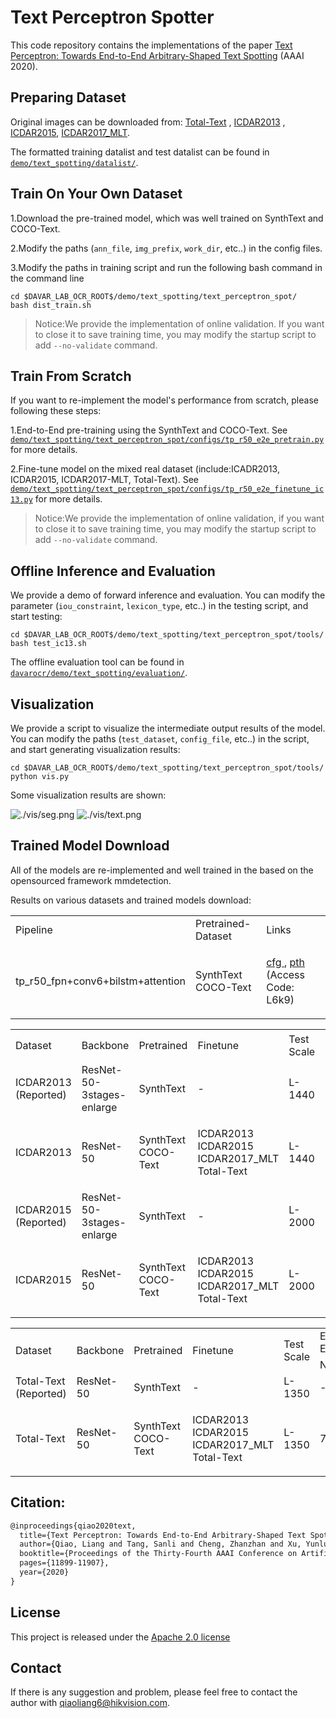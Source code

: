 # Text Perceptron Spotter

This code repository contains the implementations of the paper [Text Perceptron: Towards End-to-End Arbitrary-Shaped Text Spotting](https://arxiv.org/pdf/2002.06820.pdf) (AAAI 2020).

## Preparing Dataset
Original images can be downloaded from: [Total-Text](https://github.com/cs-chan/Total-Text-Dataset "Total-Text") , [ICDAR2013](https://rrc.cvc.uab.es/?ch=2) , [ICDAR2015](https://rrc.cvc.uab.es/?ch=4), [ICDAR2017_MLT](https://rrc.cvc.uab.es/?ch=8).

The formatted training datalist and test datalist can be found in [`demo/text_spotting/datalist/`](../datalist).


## Train On Your Own Dataset
1.Download the pre-trained model, which was well trained on SynthText and COCO-Text.

2.Modify the paths (`ann_file`, `img_prefix`, `work_dir`, etc..) in the config files.

3.Modify the paths in training script and run the following bash command in the command line
``` shell
cd $DAVAR_LAB_OCR_ROOT$/demo/text_spotting/text_perceptron_spot/
bash dist_train.sh
```
>Notice:We provide the implementation of online validation. If you want to close it to save training time, you may modify the startup script to add `--no-validate` command.

## Train From Scratch
If you want to re-implement the model's performance from scratch, please following these steps:

1.End-to-End pre-training using the SynthText and COCO-Text. See [`demo/text_spotting/text_perceptron_spot/configs/tp_r50_e2e_pretrain.py`](./configs/tp_r50_e2e_pretrain.py) for more details.

2.Fine-tune model on the mixed real dataset (include:ICADR2013, ICDAR2015, ICDAR2017-MLT, Total-Text). See [`demo/text_spotting/text_perceptron_spot/configs/tp_r50_e2e_finetune_ic13.py`](./configs/tp_r50_e2e_finetune_ic13.py) for more details.

>Notice:We provide the implementation of online validation, if you want to close it to save training time, you may modify the startup script to add `--no-validate` command.

## Offline Inference and Evaluation
We provide a demo of forward inference and evaluation. You can modify the parameter (`iou_constraint`, `lexicon_type`, etc..) in the testing script, and start testing:
``` shell
cd $DAVAR_LAB_OCR_ROOT$/demo/text_spotting/text_perceptron_spot/tools/
bash test_ic13.sh
```

The offline evaluation tool can be found in [`davarocr/demo/text_spotting/evaluation/`](../evaluation).

## Visualization
We provide a script to visualize the intermediate output results of the model. You can modify the paths (`test_dataset`, `config_file`, etc..) in the script, and start generating visualization results:
``` shell
cd $DAVAR_LAB_OCR_ROOT$/demo/text_spotting/text_perceptron_spot/tools/
python vis.py
```

Some visualization results are shown:

![./vis/seg.png](./vis/seg.png)
![./vis/text.png](./vis/text.png)

## Trained Model Download
All of the models are re-implemented and well trained in the based on the opensourced framework mmdetection.

Results on various datasets and trained models download:
<table>
	<tr>
		<td>Pipeline</td>
		<td>Pretrained-Dataset</td>
		<td>Links</td>
	</tr>
	<tr>
		<td>tp_r50_fpn+conv6+bilstm+attention</td>
		<td>SynthText<br>COCO-Text</td>
		<td><p><a href="./configs/tp_r50_e2e_pretrain.py">cfg </a>, <a href="https://drive.hikvision.com/hcs/controller/hik-manage/fileDownload?link=7NwpHZ4f">pth </a> (Access Code: L6k9)</p></td>
	</tr>
</table>

<table>
	<tr>
		<td rowspan="2">Dataset</td>
		<td rowspan="2">Backbone</td>
		<td rowspan="2">Pretrained</td>
		<td rowspan="2">Finetune</td>
		<td rowspan="2">Test Scale</td>
		<td colspan="3">End-to-End</td>
		<td colspan="3">Word Spotting</td>
		<td rowspan="2">Links</td>
	</tr>
	<tr>
		<td>General</td>
		<td>Weak</td>
		<td>Strong</td>
		<td>General</td>
		<td>Weak</td>
		<td>Strong</td>
	</tr>
	<tr>
		<td>ICDAR2013<br>(Reported)</td>
		<td>ResNet-50-3stages-enlarge</td>
		<td>SynthText</td>
		<td>-</td>
		<td>L-1440</td>
		<td>85.8</td>
		<td>90.7</td>
		<td>91.4</td>
		<td>88.5</td>
		<td>94.0</td>
		<td>94.9</td>
		<td>-</td>
	</tr>
	<tr>
		<td>ICDAR2013</td>
		<td>ResNet-50</td>
		<td>SynthText<br>COCO-Text</td>
		<td>ICDAR2013<br>ICDAR2015<br>ICDAR2017_MLT<br>Total-Text</td>
		<td>L-1440</td>
		<td>87.4</td>
		<td>90.6</td>
		<td>91.2</td>
		<td>90.9</td>
		<td>93.8</td>
		<td>94.2</td>
		<td><p><a href="./configs/tp_r50_e2e_finetune_ic13.py">cfg </a>, <a href="https://drive.hikvision.com/hcs/controller/hik-manage/fileDownload?link=BPTn87ya">pth </a> (Access Code: 5btM)</p></td>
	</tr>
	<tr>
		<td>ICDAR2015<br>(Reported)</td>
		<td>ResNet-50-3stages-enlarge</td>
		<td>SynthText</td>
		<td>-</td>
		<td>L-2000</td>
		<td>65.1</td>
		<td>76.6</td>
		<td>80.5</td>
		<td>67.9</td>
		<td>79.4</td>
		<td>84.1</td>
		<td>-</td>
	</tr>
	<tr>
		<td>ICDAR2015</td>
		<td>ResNet-50</td>
		<td>SynthText<br>COCO-Text</td>
		<td>ICDAR2013<br>ICDAR2015<br>ICDAR2017_MLT<br>Total-Text</td>
		<td>L-2000</td>
		<td>70.3</td>
		<td>77.0</td>
		<td>80.0</td>
		<td>70.8</td>
		<td>79.8</td>
		<td>83.2</td>
		<td><p><a href="./configs/tp_r50_e2e_finetune_ic15.py">cfg </a>, <a href="https://drive.hikvision.com/hcs/controller/hik-manage/fileDownload?link=BPTn87ya">pth </a> (Access Code: 5btM)</p></td>
	</tr>
</table>

<table>
	<tr>
		<td rowspan="2">Dataset</td>
		<td rowspan="2">Backbone</td>
		<td rowspan="2">Pretrained</td>
		<td rowspan="2">Finetune</td>
		<td rowspan="2">Test Scale</td>
		<td colspan="2">End-to-End</td>
		<td colspan="2">Word Spotting</td>
		<td rowspan="2">Links</td>
	</tr>
	<tr>
		<td>None</td>
		<td>Full</td>
		<td>None</td>
		<td>Full</td>
	</tr>
	<tr>
		<td>Total-Text<br>(Reported)</td>
		<td>ResNet-50</td>
		<td>SynthText</td>
		<td>-</td>
		<td>L-1350</td>
		<td>-</td>
		<td>-</td>
		<td>69.7</td>
		<td>78.3</td>
		<td>-</td>
	</tr>
	<tr>
		<td>Total-Text</td>
		<td>ResNet-50</td>
		<td>SynthText<br>COCO-Text</td>
		<td>ICDAR2013<br>ICDAR2015<br>ICDAR2017_MLT<br>Total-Text</td>
		<td>L-1350</td>
		<td>70.7</td>
		<td>77.3</td>
		<td>73.9</td>
		<td>81.8</td>
		<td><p><a href="./configs/tp_r50_e2e_finetune_tt.py">cfg </a>, <a href="https://drive.hikvision.com/hcs/controller/hik-manage/fileDownload?link=BPTn87ya">pth </a> (Access Code: 5btM)</p></td>
	</tr>
</table>

## Citation:

``` markdown
@inproceedings{qiao2020text,
  title={Text Perceptron: Towards End-to-End Arbitrary-Shaped Text Spotting},
  author={Qiao, Liang and Tang, Sanli and Cheng, Zhanzhan and Xu, Yunlu and Niu, Yi and Pu, Shiliang and Wu, Fei},
  booktitle={Proceedings of the Thirty-Fourth AAAI Conference on Artificial Intelligence (AAAI)},
  pages={11899-11907},
  year={2020}
}
```

## License
This project is released under the [Apache 2.0 license](../../../davar_ocr/LICENSE)

## Contact
If there is any suggestion and problem, please feel free to contact the author with qiaoliang6@hikvision.com.
